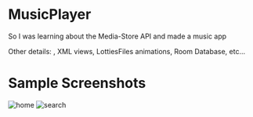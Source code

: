 # MusicPlayer
So I was learning about the Media-Store API and made a music app

Other details: , XML views, LottiesFiles animations, Room Database, etc...

# Sample Screenshots
![home](https://github.com/richardmachage/MusicPlayer/assets/95470025/8f0eef12-0082-45a8-9544-d2ef4d8520b2) ![search](https://github.com/richardmachage/MusicPlayer/assets/95470025/da968f3c-09cf-470a-813c-10b2869215f1)
